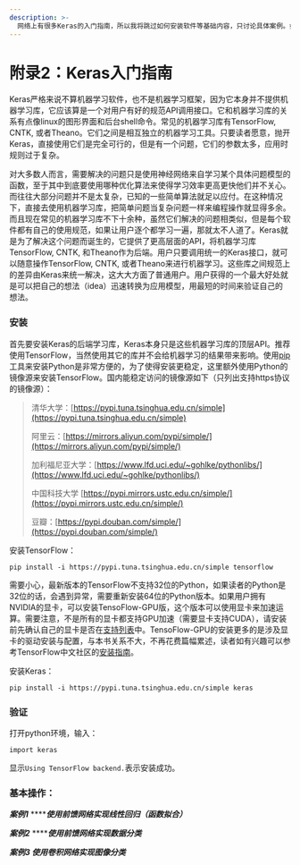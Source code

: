 ```yaml
---
description: >-
  网络上有很多Keras的入门指南，所以我将跳过如何安装软件等基础内容，只讨论具体案例。如果读者不知道如何安装Keras，可以访问Keras官方网站的快速入门，他们有提供中文指南，上面有详细的安装指导。
---
```


# 附录2：Keras入门指南

Keras严格来说不算机器学习软件，也不是机器学习框架，因为它本身并不提供机器学习库，它应该算是一个对用户有好的规范API调用接口。它和机器学习库的关系有点像linux的图形界面和后台shell命令。常见的机器学习库有TensorFlow, CNTK, 或者Theano。它们之间是相互独立的机器学习工具。只要读者愿意，抛开Keras，直接使用它们是完全可行的，但是有一个问题，它们的参数太多，应用时规则过于复杂。

对大多数人而言，需要解决的问题只是使用神经网络来自学习某个具体问题模型的函数，至于其中到底要使用哪种优化算法来使得学习效率更高更快他们并不关心。而往往大部分问题并不是太复杂，已知的一些简单算法就足以应付。在这种情况下，直接去使用机器学习库，把简单问题当复杂问题一样来编程操作就显得多余。而且现在常见的机器学习库不下十余种，虽然它们解决的问题相类似，但是每个软件都有自己的使用规范，如果让用户逐个都学习一遍，那就太不人道了。Keras就是为了解决这个问题而诞生的，它提供了更高层面的API，将机器学习库TensorFlow, CNTK, 和Theano作为后端。用户只要调用统一的Keras接口，就可以随意操作TensorFlow, CNTK, 或者Theano来进行机器学习。这些库之间规范上的差异由Keras来统一解决，这大大方面了普通用户。用户获得的一个最大好处就是可以把自己的想法（idea）迅速转换为应用模型，用最短的时间来验证自己的想法。

### 安装

首先要安装Keras的后端学习库，Keras本身只是这些机器学习库的顶层API。推荐使用TensorFlow，当然使用其它的库并不会给机器学习的结果带来影响。使用[pip](https://pip.pypa.io/en/stable/)工具来安装Python是非常方便的，为了使得安装更稳定，这里额外使用Python的镜像源来安装TensorFlow。国内能稳定访问的镜像源如下（只列出支持https协议的镜像源）：

> 清华大学：[https://pypi.tuna.tsinghua.edu.cn/simple](https://pypi.tuna.tsinghua.edu.cn/simple) 
>
> 阿里云：[https://mirrors.aliyun.com/pypi/simple/](https://mirrors.aliyun.com/pypi/simple/)
>
> 加利福尼亚大学：[https://www.lfd.uci.edu/~gohlke/pythonlibs/](https://www.lfd.uci.edu/~gohlke/pythonlibs/) 
>
> 中国科技大学 [https://pypi.mirrors.ustc.edu.cn/simple/](https://pypi.mirrors.ustc.edu.cn/simple/) 
>
> 豆瓣：[https://pypi.douban.com/simple/](https://pypi.douban.com/simple/)

安装TensorFlow：

```text
pip install -i https://pypi.tuna.tsinghua.edu.cn/simple tensorflow
```

需要小心，最新版本的TensorFlow不支持32位的Python，如果读者的Python是32位的话，会遇到异常，需要重新安装64位的Python版本。如果用户拥有NVIDIA的显卡，可以安装TensoFlow-GPU版，这个版本可以使用显卡来加速运算。需要注意，不是所有的显卡都支持GPU加速（需要显卡支持CUDA），请安装前先确认自己的显卡是否在[支持列表](https://developer.nvidia.com/cuda-gpus)中。TensoFlow-GPU的安装更多的是涉及显卡的驱动安装与配置，与本书关系不大，不再花费篇幅累述，读者如有兴趣可以参考TensorFlow中文社区的[安装指南](http://www.tensorfly.cn/tfdoc/get_started/os_setup.html)。

安装Keras：

```text
pip install -i https://pypi.tuna.tsinghua.edu.cn/simple keras
```

### 验证

打开python环境，输入：

```text
import keras
```

显示`Using TensorFlow backend.`表示安装成功。



### 基本操作：

_**案例1**_ ****_**使用前馈网络实现线性回归（函数拟合）**_

_**案例2**_ ****_**使用前馈网络实现数据分类**_

_**案例3 使用卷积网络实现图像分类**_



